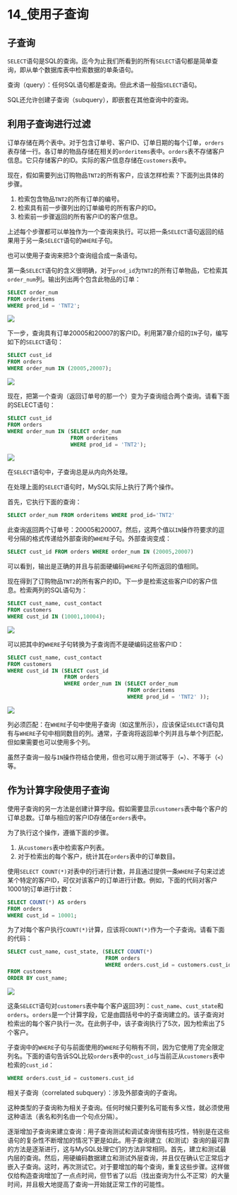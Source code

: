# 14_使用子查询

## 子查询

`SELECT`语句是SQL的查询。迄今为止我们所看到的所有`SELECT`语句都是简单查询，即从单个数据库表中检索数据的单条语句。

查询（query）：任何SQL语句都是查询。但此术语一般指`SELECT`语句。

SQL还允许创建子查询（subquery），即嵌套在其他查询中的查询。

## 利用子查询进行过滤

订单存储在两个表中。对于包含订单号、客户ID、订单日期的每个订单，`orders`表存储一行。各订单的物品存储在相关的`orderitems`表中。`orders`表不存储客户信息。它只存储客户的ID。实际的客户信息存储在`customers`表中。

现在，假如需要列出订购物品`TNT2`的所有客户，应该怎样检索？下面列出具体的步骤。

1. 检索包含物品`TNT2`的所有订单的编号。
2. 检索具有前一步骤列出的订单编号的所有客户的ID。
3. 检索前一步骤返回的所有客户ID的客户信息。

上述每个步骤都可以单独作为一个查询来执行。可以把一条`SELECT`语句返回的结果用于另一条`SELECT`语句的`WHERE`子句。

也可以使用子查询来把3个查询组合成一条语句。

第一条`SELECT`语句的含义很明确，对于`prod_id`为`TNT2`的所有订单物品，它检索其`order_num`列。输出列出两个包含此物品的订单：

```sql
SELECT order_num
FROM orderitems
WHERE prod_id = 'TNT2';
```

![](assets/imgs/Snipaste_2025-02-21_10-47-40.png)

下一步，查询具有订单20005和20007的客户ID。利用第7章介绍的`IN`子句，编写如下的`SELECT`语句：

```sql
SELECT cust_id
FROM orders
WHERE order_num IN (20005,20007);
```

![](assets/imgs/Snipaste_2025-02-21_10-48-58.png)

现在，把第一个查询（返回订单号的那一个）变为子查询组合两个查询。请看下面的SELECT语句：

```sql
SELECT cust_id
FROM orders
WHERE order_num IN (SELECT order_num
                    FROM orderitems
                    WHERE prod_id = 'TNT2');
```

![](assets/imgs/Snipaste_2025-02-21_10-50-05.png)

在`SELECT`语句中，子查询总是从内向外处理。

在处理上面的`SELECT`语句时，MySQL实际上执行了两个操作。

首先，它执行下面的查询：

```sql
SELECT order_num FROM orderitems WHERE prod_id='TNT2'
```

此查询返回两个订单号：20005和20007。然后，这两个值以`IN`操作符要求的逗号分隔的格式传递给外部查询的`WHERE`子句。外部查询变成：

```sql
SELECT cust_id FROM orders WHERE order_num IN (20005,20007)
```

可以看到，输出是正确的并且与前面硬编码`WHERE`子句所返回的值相同。

现在得到了订购物品`TNT2`的所有客户的ID。下一步是检索这些客户ID的客户信息。检索两列的SQL语句为：

```sql
SELECT cust_name, cust_contact
FROM customers
WHERE cust_id IN (10001,10004);
```

![](assets/imgs/Snipaste_2025-02-21_10-53-19.png)

可以把其中的`WHERE`子句转换为子查询而不是硬编码这些客户ID：

```sql
SELECT cust_name, cust_contact 
FROM customers 
WHERE cust_id IN (SELECT cust_id 
                  FROM orders 
                  WHERE order_num IN (SELECT order_num 
                                      FROM orderitems
                                      WHERE prod_id = 'TNT2' ));
```

![](assets/imgs/Snipaste_2025-02-21_10-55-47.png)

列必须匹配：在`WHERE`子句中使用子查询（如这里所示），应该保证`SELECT`语句具有与`WHERE`子句中相同数目的列。通常，子查询将返回单个列并且与单个列匹配，但如果需要也可以使用多个列。

虽然子查询一般与`IN`操作符结合使用，但也可以用于测试等于（`=`）、不等于（`<`）等。

## 作为计算字段使用子查询

使用子查询的另一方法是创建计算字段。假如需要显示`customers`表中每个客户的订单总数。订单与相应的客户ID存储在`orders`表中。

为了执行这个操作，遵循下面的步骤。

1. 从`customers`表中检索客户列表。
2. 对于检索出的每个客户，统计其在`orders`表中的订单数目。

使用`SELECT COUNT(*)`对表中的行进行计数，并且通过提供一条`WHERE`子句来过滤某个特定的客户ID，可仅对该客户的订单进行计数。例如，下面的代码对客户10001的订单进行计数：

```sql
SELECT COUNT(*) AS orders
FROM orders
WHERE cust_id = 10001;
```

为了对每个客户执行`COUNT(*)`计算，应该将`COUNT(*)`作为一个子查询。请看下面的代码：

```sql
SELECT cust_name, cust_state, (SELECT COUNT(*)
                               FROM orders
                               WHERE orders.cust_id = customers.cust_id) AS orders
FROM customers
ORDER BY cust_name;
```

![](assets/imgs/Snipaste_2025-02-21_11-01-57.png)

这条`SELECT`语句对`customers`表中每个客户返回3列：`cust_name`、`cust_state`和`orders`。`orders`是一个计算字段，它是由圆括号中的子查询建立的。该子查询对检索出的每个客户执行一次。在此例子中，该子查询执行了5次，因为检索出了5个客户。

子查询中的`WHERE`子句与前面使用的`WHERE`子句稍有不同，因为它使用了完全限定列名。下面的语句告诉SQL比较`orders`表中的`cust_id`与当前正从`customers`表中检索的`cust_id`：

```sql
WHERE orders.cust_id = customers.cust_id
```

相关子查询（correlated subquery）：涉及外部查询的子查询。

这种类型的子查询称为相关子查询。任何时候只要列名可能有多义性，就必须使用这种语法（表名和列名由一个句点分隔）。

逐渐增加子查询来建立查询：用子查询测试和调试查询很有技巧性，特别是在这些语句的复杂性不断增加的情况下更是如此。用子查询建立（和测试）查询的最可靠的方法是逐渐进行，这与MySQL处理它们的方法非常相同。首先，建立和测试最内层的查询。然后，用硬编码数据建立和测试外层查询，并且仅在确认它正常后才嵌入子查询。这时，再次测试它。对于要增加的每个查询，重复这些步骤。这样做仅给构造查询增加了一点点时间，但节省了以后（找出查询为什么不正常）的大量时间，并且极大地提高了查询一开始就正常工作的可能性。
